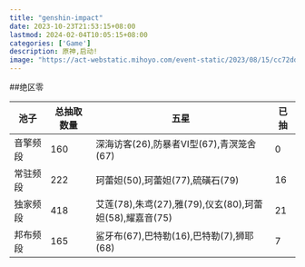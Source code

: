 ```yaml
---
title: "genshin-impact"
date: 2023-10-23T21:53:15+08:00
lastmod: 2024-02-04T10:05:15+08:00
categories: ['Game']
description: 原神,启动!
image: "https://act-webstatic.mihoyo.com/event-static/2023/08/15/cc72ddf351003a4a9b618e5f4697dad0_2771553456903788244.jpg"
---
```


##绝区零

|池子|总抽取数量|五星|已抽|
|---|---|---|---|
|音擎频段|160|深海访客(26),防暴者Ⅵ型(67),青溟笼舍(67)|0|
|常驻频段|222|珂蕾妲(50),珂蕾妲(77),硫磺石(79)|16|
|独家频段|418|艾莲(78),朱鸢(27),雅(79),仪玄(80),珂蕾妲(58),耀嘉音(75)|21|
|邦布频段|165|鲨牙布(67),巴特勒(16),巴特勒(7),狮耶(68)|7|
